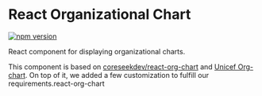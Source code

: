 # React Organizational Chart
[![npm version](https://badge.fury.io/js/%40unicef%2Freact-org-chart.svg)](https://badge.fury.io/js/%40unicef%2Freact-org-chart)

React component for displaying organizational charts.

This component is based on [coreseekdev/react-org-chart](https://github.com/coreseekdev/react-org-chart) and [Unicef Org-chart](https://github.com/unicef/react-org-chart). On top of it, we added a few customization to fulfill our requirements.react-org-chart
